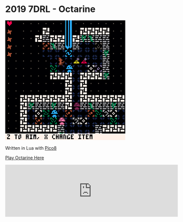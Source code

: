 # 2019 7DRL - Octarine

![Screenshot](octarine_005.png)

Written in Lua with [Pico8](https://www.lexaloffle.com/pico-8.php)

[Play Octarine Here](https://draconis.itch.io/octarine)

<iframe src="https://itch.io/embed/379373?dark=true" width="552" height="167" frameborder="0"><a href="https://draconis.itch.io/octarine">Octarine by Draconis</a></iframe>
